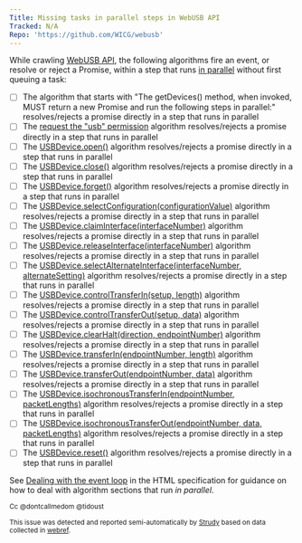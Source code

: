 ```yaml
---
Title: Missing tasks in parallel steps in WebUSB API
Tracked: N/A
Repo: 'https://github.com/WICG/webusb'
---
```


While crawling [WebUSB API](https://wicg.github.io/webusb/), the following algorithms fire an event, or resolve or reject a Promise, within a step that runs [in parallel](https://html.spec.whatwg.org/multipage/infrastructure.html#in-parallel) without first queuing a task:
* [ ] The algorithm that starts with "The getDevices() method, when invoked, MUST return a new Promise and run the following steps in parallel:" resolves/rejects a promise directly in a step that runs in parallel
* [ ] The [request the "usb" permission](https://wicg.github.io/webusb/#request-the-usb-permission) algorithm resolves/rejects a promise directly in a step that runs in parallel
* [ ] The [USBDevice.open()](https://wicg.github.io/webusb/#dom-usbdevice-open) algorithm resolves/rejects a promise directly in a step that runs in parallel
* [ ] The [USBDevice.close()](https://wicg.github.io/webusb/#dom-usbdevice-close) algorithm resolves/rejects a promise directly in a step that runs in parallel
* [ ] The [USBDevice.forget()](https://wicg.github.io/webusb/#dom-usbdevice-forget) algorithm resolves/rejects a promise directly in a step that runs in parallel
* [ ] The [USBDevice.selectConfiguration(configurationValue)](https://wicg.github.io/webusb/#dom-usbdevice-selectconfiguration) algorithm resolves/rejects a promise directly in a step that runs in parallel
* [ ] The [USBDevice.claimInterface(interfaceNumber)](https://wicg.github.io/webusb/#dom-usbdevice-claiminterface) algorithm resolves/rejects a promise directly in a step that runs in parallel
* [ ] The [USBDevice.releaseInterface(interfaceNumber)](https://wicg.github.io/webusb/#dom-usbdevice-releaseinterface) algorithm resolves/rejects a promise directly in a step that runs in parallel
* [ ] The [USBDevice.selectAlternateInterface(interfaceNumber, alternateSetting)](https://wicg.github.io/webusb/#dom-usbdevice-selectalternateinterface) algorithm resolves/rejects a promise directly in a step that runs in parallel
* [ ] The [USBDevice.controlTransferIn(setup, length)](https://wicg.github.io/webusb/#dom-usbdevice-controltransferin) algorithm resolves/rejects a promise directly in a step that runs in parallel
* [ ] The [USBDevice.controlTransferOut(setup, data)](https://wicg.github.io/webusb/#dom-usbdevice-controltransferout) algorithm resolves/rejects a promise directly in a step that runs in parallel
* [ ] The [USBDevice.clearHalt(direction, endpointNumber)](https://wicg.github.io/webusb/#dom-usbdevice-clearhalt) algorithm resolves/rejects a promise directly in a step that runs in parallel
* [ ] The [USBDevice.transferIn(endpointNumber, length)](https://wicg.github.io/webusb/#dom-usbdevice-transferin) algorithm resolves/rejects a promise directly in a step that runs in parallel
* [ ] The [USBDevice.transferOut(endpointNumber, data)](https://wicg.github.io/webusb/#dom-usbdevice-transferout) algorithm resolves/rejects a promise directly in a step that runs in parallel
* [ ] The [USBDevice.isochronousTransferIn(endpointNumber, packetLengths)](https://wicg.github.io/webusb/#dom-usbdevice-isochronoustransferin) algorithm resolves/rejects a promise directly in a step that runs in parallel
* [ ] The [USBDevice.isochronousTransferOut(endpointNumber, data, packetLengths)](https://wicg.github.io/webusb/#dom-usbdevice-isochronoustransferout) algorithm resolves/rejects a promise directly in a step that runs in parallel
* [ ] The [USBDevice.reset()](https://wicg.github.io/webusb/#dom-usbdevice-reset) algorithm resolves/rejects a promise directly in a step that runs in parallel

See [Dealing with the event loop](https://html.spec.whatwg.org/multipage/webappapis.html#event-loop-for-spec-authors) in the HTML specification for guidance on how to deal with algorithm sections that run *in parallel*.

<sub>Cc @dontcallmedom @tidoust</sub>

<sub>This issue was detected and reported semi-automatically by [Strudy](https://github.com/w3c/strudy/) based on data collected in [webref](https://github.com/w3c/webref/).</sub>
